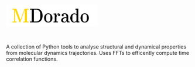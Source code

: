 
<p align="left"> <img src="https://github.com/EduardMock/MDorado/blob/dev/documentation/mdorado_logo.png" height="60px" width="250px"> </p> 
 

A collection of Python tools to analyse structural and dynamical properties from molecular dynamics trajectories. Uses FFTs to efficently compute time correlation functions. 

